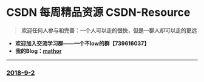 # CSDN 每周精品资源 CSDN-Resource
> **欢迎任何人参与和完善：一个人可以走的很快，但是一群人却可以走的更远**

* **欢迎加入交流学习群——一个不low的群【739616037】**
* **我的Blog：[mathor](https://www.wmathor.com)**
<hr>

### [2018-9-2](https://blog.csdn.net/qq_34921856/article/details/79104788)
